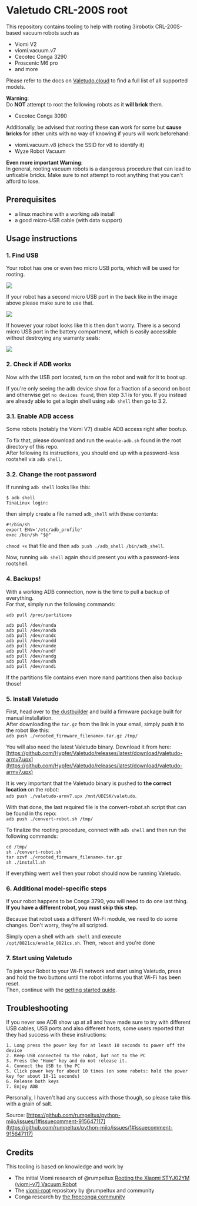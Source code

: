 # Valetudo CRL-200S root

This repository contains tooling to help with rooting 3irobotix CRL-200S-based vacuum robots such as

* Viomi V2
* viomi.vacuum.v7
* Cecotec Conga 3290
* Proscenic M6 pro
* and more

Please refer to the docs on [Valetudo.cloud](https://valetudo.cloud) to find a full list of all supported models.

**Warning**:<br/>
Do **NOT** attempt to root the following robots as it **will brick** them.
- Cecotec Conga 3090

Additionally, be advised that rooting these **can** work for some but **cause bricks** for other units with no way of knowing if yours will work beforehand:
- viomi.vacuum.v8 (check the SSID for v8 to identify it)
- Wyze Robot Vacuum

**Even more important Warning**:<br/>
In general, rooting vacuum robots is a dangerous procedure that can lead to unfixable bricks.
Make sure to not attempt to root anything that you can't afford to lose.

## Prerequisites

* a linux machine with a working `adb` install
* a good micro-USB cable (with data support)

## Usage instructions

### 1. Find USB

Your robot has one or even two micro USB ports, which will be used for rooting.

<img src="./img/with_back_usb.jpg"/>

If your robot has a second micro USB port in the back like in the image above please make sure to use that.

<img src="./img/without_back_usb.jpg"/>

If however your robot looks like this then don't worry.
There is a second micro USB port in the battery compartment, which is easily accessible without destroying any warranty seals:

<img src="./img/battery_usb.jpg"/>

### 2. Check if ADB works

Now with the USB port located, turn on the robot and wait for it to boot up.

If you're only seeing the adb device show for a fraction of a second on boot and otherwise get `no devices found`, then step 3.1 is for you.
If you instead are already able to get a login shell using `adb shell` then go to 3.2.

### 3.1. Enable ADB access

Some robots (notably the Viomi V7) disable ADB access right after bootup.

To fix that, please download and run the `enable-adb.sh` found in the root directory of this repo.<br/>
After following its instructions, you should end up with a password-less rootshell via `adb shell`.

### 3.2. Change the root password

If running `adb shell` looks like this:
```
$ adb shell
TinaLinux login:
```

then simply create a file named `adb_shell` with these contents:

```
#!/bin/sh
export ENV='/etc/adb_profile'
exec /bin/sh "$@"
```

`chmod +x` that file and then `adb push ./adb_shell /bin/adb_shell`.

Now, running `adb shell` again should present you with a password-less rootshell.

### 4. Backups!

With a working ADB connection, now is the time to pull a backup of everything.<br/>
For that, simply run the following commands:

```
adb pull /proc/partitions

adb pull /dev/nanda
adb pull /dev/nandb
adb pull /dev/nandc
adb pull /dev/nandd
adb pull /dev/nande
adb pull /dev/nandf
adb pull /dev/nandg
adb pull /dev/nandh
adb pull /dev/nandi
```

If the partitions file contains even more nand partitions then also backup those!

### 5. Install Valetudo

First, head over to [the dustbuilder](https://builder.dontvacuum.me) and build a firmware package built for manual installation.<br/>
After downloading the `tar.gz` from the link in your email, simply push it to the robot like this:<br/>
`adb push ./<rooted_firmware_filename>.tar.gz /tmp/`

You will also need the latest Valetudo binary. Download it from here:<br/>
[https://github.com/Hypfer/Valetudo/releases/latest/download/valetudo-armv7.upx](https://github.com/Hypfer/Valetudo/releases/latest/download/valetudo-armv7.upx)

It is very important that the Valetudo binary is pushed to **the correct location** on the robot:<br/>
`adb push ./valetudo-armv7.upx /mnt/UDISK/valetudo`. 


With that done, the last required file is the convert-robot.sh script that can be found in ths repo:<br/>
`adb push ./convert-robot.sh /tmp/`

To finalize the rooting procedure, connect with `adb shell` and then run the following commands:
```
cd /tmp/
sh ./convert-robot.sh
tar xzvf ./<rooted_firmware_filename>.tar.gz
sh ./install.sh
```

If everything went well then your robot should now be running Valetudo.

### 6. Additional model-specific steps

If your robot happens to be Conga 3790, you will need to do one last thing.
**If you have a different robot, you must skip this step.**

Because that robot uses a different Wi-Fi module, we need to do some changes. Don't worry, they're all scripted.

Simply open a shell with `adb shell` and execute `/opt/8821cs/enable_8821cs.sh`.
Then, `reboot` and you're done

### 7. Start using Valetudo

To join your Robot to your Wi-Fi network and start using Valetudo, press and hold the two buttons until the robot informs you that Wi-Fi has been reset.<br/>
Then, continue with the [getting started guide](https://valetudo.cloud/pages/general/getting-started.html#joining_wifi).

## Troubleshooting

If you never see ADB show up at all and have made sure to try with different USB cables, USB ports and also different hosts, some users reported that they had success with these instructions:

```
1. Long press the power key for at least 10 seconds to power off the device
2. Keep USB connected to the robot, but not to the PC
3. Press the "Home" key and do not release it.
4. Connect the USB to the PC
5. Click power key for about 10 times (on some robots: hold the power key for about 10-11 seconds)
6. Release both keys
7. Enjoy ADB
```

Personally, I haven't had any success with those though, so please take this with a grain of salt.

Source:
[https://github.com/rumpeltux/python-miio/issues/1#issuecomment-915647117](https://github.com/rumpeltux/python-miio/issues/1#issuecomment-915647117)

## Credits

This tooling is based on knowledge and work by

- The initial Viomi research of @rumpeltux [Rooting the Xiaomi STYJ02YM (viomi-v7) Vacuum Robot](https://itooktheredpill.irgendwo.org/2020/rooting-xiaomi-vacuum-robot/)
- The [viomi-root](https://github.com/rumpeltux/viomi-rooting) repository by @rumpeltux and community
- Conga research by [the freeconga community](https://gitlab.com/freeconga/stuff/-/tree/master/docs)
